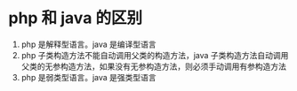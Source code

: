 # php 和 java 的区别
1. php 是解释型语言。java 是编译型语言
2. php 子类构造方法不能自动调用父类的构造方法，java 子类构造方法自动调用父类的无参构造方法，如果没有无参构造方法，则必须手动调用有参构造方法
3. php 是弱类型语言。java 是强类型语言
